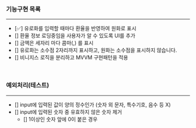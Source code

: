 ### 기능구현 목록

<hr>

- [✅] 유로화를 입력할 때마다 환율을 반영하여 원화로 표시
- [] 환율 정보 로딩중임을 사용자가 알 수 있도록 UI를 추가
- [] 금액은 세자리 마다 콤마(,) 를 표시
- [] 유로화는 소수점 2자리까지 표시하고, 원화는 소수점을 표시하지 않습니다.
- [] 비니지스 로직을 분리하고 MVVM 구현패턴을 적용

<br>

### 예외처리(테스트)

<hr>

- [] input에 입력된 값이 양의 정수인가 (숫자 외 문자, 특수기호, 음수 등 X)
- [] input에 입력된 숫자 중 유효하지 않은 숫자 제거
  - [] 1이상인 숫자 앞에 0이 붙은 경우
